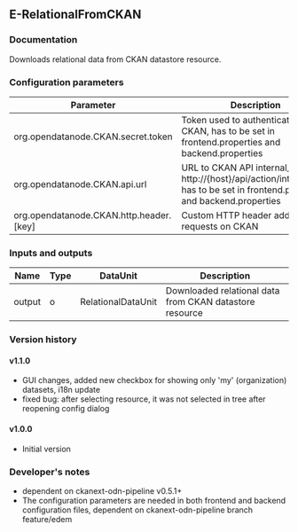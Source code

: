 E-RelationalFromCKAN
----------

### Documentation

Downloads relational data from CKAN datastore resource.

### Configuration parameters

|Parameter                        |Description                             |                                                        
|---------------------------------|----------------------------------------|
|org.opendatanode.CKAN.secret.token |Token used to authenticate to CKAN, has to be set in frontend.properties and backend.properties |
|org.opendatanode.CKAN.api.url      |URL to CKAN API internal_api, e.g. http://{host}/api/action/internal_api, has to be set in frontend.properties and backend.properties  |
|org.opendatanode.CKAN.http.header.[key] | Custom HTTP header added to requests on CKAN |

### Inputs and outputs

|Name                |Type       |DataUnit                         |Description                        |
|--------------------|-----------|---------------------------------|-----------------------------------|
|output              |o          |RelationalDataUnit               |Downloaded relational data from CKAN datastore resource |


### Version history

#### v1.1.0
* GUI changes, added new checkbox for showing only 'my' (organization) datasets, i18n update
* fixed bug: after selecting resource, it was not selected in tree after reopening config dialog

#### v1.0.0
* Initial version

### Developer's notes

* dependent on ckanext-odn-pipeline v0.5.1+
* The configuration parameters are needed in both frontend and backend configuration files, dependent on ckanext-odn-pipeline branch feature/edem
